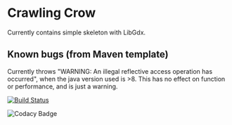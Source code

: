 # Crawling Crow
Currently contains simple skeleton with LibGdx. 

## Known bugs (from Maven template)
Currently throws "WARNING: An illegal reflective access operation has occurred", 
when the java version used is >8. This has no effect on function or performance, and is just a warning.

[![Build Status](https://travis-ci.com/inf112-v20/crawling-crow.svg?branch=master)](https://travis-ci.com/inf112-v20/crawling-crow)

![Codacy Badge](https://api.codacy.com/project/badge/Grade/1ef3b79326324c30a5b5b61d5addef5b)

